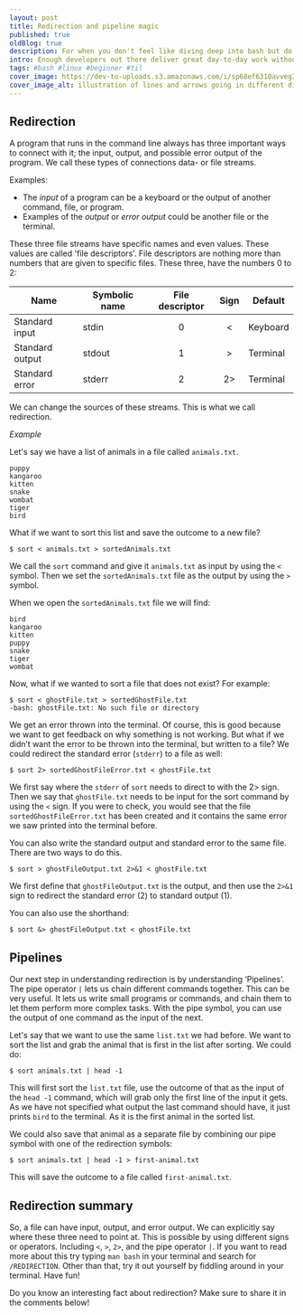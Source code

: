 ```yaml
---
layout: post
title: Redirection and pipeline magic
published: true
oldBlog: true
description: For when you don't feel like diving deep into bash but do want to know what redirection is when you see it.
intro: Enough developers out there deliver great day-to-day work without having to touch bash whatsoever. Yet, every now and then we all encounter a piece of bash script, be it from a colleague or copied from a Stack Overflow post. Yeah, the script works, but do we understand what is happening? I wanted to know myself so I started small. Let's dive into redirection.
tags: #bash #linux #beginner #til
cover_image: https://dev-to-uploads.s3.amazonaws.com/i/sp68ef6310avveg2dxjp.png
cover_image_alt: illustration of lines and arrows going in different directions
---
```


## Redirection

A program that runs in the command line always has three important ways to connect with it; the input, output, and possible error output of the program. We call these types of connections data- or file streams.

Examples:

- The _input_ of a program can be a keyboard or the output of another command, file, or program.
- Examples of the _output_ or _error output_ could be another file or the terminal.

These three file streams have specific names and even values. These values are called 'file descriptors'. File descriptors are nothing more than numbers that are given to specific files. These three, have the numbers 0 to 2:

| Name            | Symbolic name | File descriptor | Sign | Default  |
| --------------- | ------------- | :-------------: | :--: | -------- |
| Standard input  | stdin         |        0        |  <   | Keyboard |
| Standard output | stdout        |        1        |  >   | Terminal |
| Standard error  | stderr        |        2        |  2>  | Terminal |

We can change the sources of these streams. This is what we call redirection.

_Example_

Let's say we have a list of animals in a file called `animals.txt`.

```text
puppy
kangaroo
kitten
snake
wombat
tiger
bird
```

What if we want to sort this list and save the outcome to a new file?

```
$ sort < animals.txt > sortedAnimals.txt
```

We call the `sort` command and give it `animals.txt` as input by using the `<` symbol. Then we set the `sortedAnimals.txt` file as the output by using the `>` symbol.

When we open the `sortedAnimals.txt` file we will find:

```text
bird
kangaroo
kitten
puppy
snake
tiger
wombat
```

Now, what if we wanted to sort a file that does not exist? For example:

```shell
$ sort < ghostFile.txt > sortedGhostFile.txt
-bash: ghostFile.txt: No such file or directory
```

We get an error thrown into the terminal. Of course, this is good because we want to get feedback on why something is not working. But what if we didn’t want the error to be thrown into the terminal, but written to a file? We could redirect the standard error (`stderr`) to a file as well:

```shell
$ sort 2> sortedGhostFileError.txt < ghostFile.txt
```

We first say where the `stderr` of `sort` needs to direct to with the 2> sign. Then we say that `ghostFile.txt` needs to be input for the sort command by using the `<` sign. If you were to check, you would see that the file `sortedGhostFileError.txt` has been created and it contains the same error we saw printed into the terminal before.

You can also write the standard output and standard error to the same file. There are two ways to do this.

```shell
$ sort > ghostFileOutput.txt 2>&1 < ghostFile.txt
```

We first define that `ghostFileOutput.txt` is the output, and then use the `2>&1` sign to redirect the standard error (2) to standard output (1).

You can also use the shorthand:

```shell
$ sort &> ghostFileOutput.txt < ghostFile.txt
```

## Pipelines

Our next step in understanding redirection is by understanding ‘Pipelines’. The pipe operator `|` lets us chain different commands together. This can be very useful. It lets us write small programs or commands, and chain them to let them perform more complex tasks. With the pipe symbol, you can use the output of one command as the input of the next.

Let's say that we want to use the same `list.txt` we had before. We want to sort the list and grab the animal that is first in the list after sorting. We could do:

```shell
$ sort animals.txt | head -1
```

This will first sort the `list.txt` file, use the outcome of that as the input of the `head -1` command, which will grab only the first line of the input it gets. As we have not specified what output the last command should have, it just prints `bird` to the terminal. As it is the first animal in the sorted list.

We could also save that animal as a separate file by combining our pipe symbol with one of the redirection symbols:

```shell
$ sort animals.txt | head -1 > first-animal.txt
```

This will save the outcome to a file called `first-animal.txt`.

## Redirection summary

So, a file can have input, output, and error output. We can explicitly say where these three need to point at. This is possible by using different signs or operators. Including `<`, `>`, `2>`, and the pipe operator `|`. If you want to read more about this try typing `man bash` in your terminal and search for `/REDIRECTION`. Other than that, try it out yourself by fiddling around in your terminal. Have fun!

Do you know an interesting fact about redirection? Make sure to share it in the comments below!

